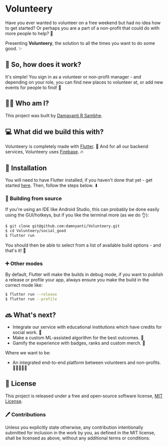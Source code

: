 # Volunteery

Have you ever wanted to volunteer on a free weekend but had no idea how to get started? Or perhaps you are a part of a non-profit that could do with more people to help? 🤝

Presenting **Volunteery**, the solution to all the times you want to do some good. ✨

## 🙋 So, how does it work?
It's simple! You sign in as a volunteer or non-profit manager - and depending on your role, you can find new places to volunteer at, or add new events for people to find! 🔎

## 👨‍🏭 Who am I?
This project was built by [Damayanti R Sambhe](https://github.com/damnyanti).

## 💻 What did we build this with?
Volunteery is completely made with [Flutter](https://flutter.dev). 🎐 And for all our backend services, Volunteery uses [Firebase](https://firebase.google.com). 🔥

## 🔧 Installation
You will need to have Flutter installed, if you haven't done that yet - get started [here](https://flutter.dev/docs/get-started/install). Then, follow the steps below. ⬇

### 🧱 Building from source
If you're using an IDE like Android Studio, this can probably be done easily using the GUI/hotkeys, but if you like the terminal more (as we do 👌):
```bash
$ git clone git@github.com:damnyanti/Volunteery.git
$ cd Volunteery/social_good
$ flutter run
```
You should then be able to select from a list of available build options - and that's it! 💯

### ➕ Other modes
By default, Flutter will make the builds in debug mode, if you want to publish a release or profile your app, always ensure you make the build in the correct mode like:
```bash
$ flutter run --release
$ flutter run --profile
```

## 🔜 What's next?
* Integrate our service with educational institutions which have credits for social work. 🏫
* Make a custom ML-assisted algorithm for the best outcomes. 🤖
* Gamify the experience with badges, ranks and custom merch. 👕

Where we want to be:
* An integrated end-to-end platform between volunteers and non-profits. 🧑🏿‍🤝‍🧑🏿

## 📜 License
This project is released under a free and open-source software license, [MIT License](https://github.com/damnyanti/Volunteery/blob/main/LICENSE).

### 🖊️ Contributions
Unless you explicitly state otherwise, any contribution intentionally submitted for inclusion in the work by you, as defined in the MIT license, shall be licensed as above, without any additional terms or conditions.
